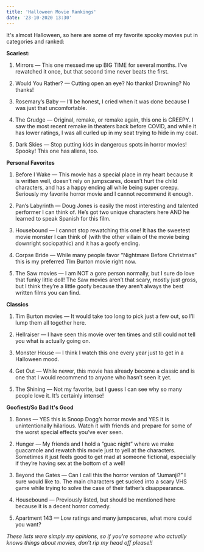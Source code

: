 ```yaml
---
title: 'Halloween Movie Rankings'
date: '23-10-2020 13:30'
---
```


It's almost Halloween, so here are some of my favorite spooky movies put in categories and ranked:

**Scariest:**

1. Mirrors — This one messed me up BIG TIME for several months. I’ve rewatched it once, but that second time never beats the first.

2. Would You Rather? — Cutting open an eye? No thanks! Drowning? No thanks!

3. Rosemary’s Baby — I’ll be honest, I cried when it was done because I was just that uncomfortable.

4. The Grudge — Original, remake, or remake again, this one is CREEPY. I saw the most recent remake in theaters back before COVID, and while it has lower ratings, I was all curled up in my seat trying to hide in my coat.

5. Dark Skies — Stop putting kids in dangerous spots in horror movies! Spooky! This one has aliens, too.

**Personal Favorites**

1. Before I Wake — This movie has a special place in my heart because it is written well, doesn’t rely on jumpscares, doesn’t hurt the child characters, and has a happy ending all while being super creepy. Seriously my favorite horror movie and I cannot recommend it enough.

2. Pan’s Labyrinth — Doug Jones is easily the most interesting and talented performer I can think of. He’s got two unique characters here AND he learned to speak Spanish for this film.

3. Housebound — I cannot stop rewatching this one! It has the sweetest movie monster I can think of (with the other villain of the movie being downright sociopathic) and it has a goofy ending.

4. Corpse Bride — While many people favor “Nightmare Before Christmas” this is my preferred TIm Burton movie right now.

5. The Saw movies — I am NOT a gore person normally, but I sure do love that funky little doll! The Saw movies aren’t that scary, mostly just gross, but I think they’re a little goofy because they aren’t always the best written films you can find.

**Classics**

1. Tim Burton movies — It would take too long to pick just a few out, so I’ll lump them all together here.

2. Hellraiser — I have seen this movie over ten times and still could not tell you what is actually going on.

3. Monster House — I think I watch this one every year just to get in a Halloween mood.

4. Get Out — While newer, this movie has already become a classic and is one that I would recommend to anyone who hasn’t seen it yet.

5. The Shining — Not my favorite, but I guess I can see why so many people love it. It’s certainly intense!

**Goofiest/So Bad It's Good**

1. Bones — YES this is Snoop Dogg’s horror movie and YES it is unintentionally hilarious. Watch it with friends and prepare for some of the worst special effects you’ve ever seen.

2. Hunger — My friends and I hold a “guac night” where we make guacamole and rewatch this movie just to yell at the characters. Sometimes it just feels good to get mad at someone fictional, especially if they’re having sex at the bottom of a well!

3. Beyond the Gates — Can I call this the horror version of “Jumanji?” I sure would like to. The main characters get sucked into a scary VHS game while trying to solve the case of their father’s disappearance.

4. Housebound — Previously listed, but should be mentioned here because it is a decent horror comedy.

5. Apartment 143 — Low ratings and many jumpscares, what more could you want?

_These lists were simply my opinions, so if you're someone who actually knows things about movies, don't rip my head off please!!_